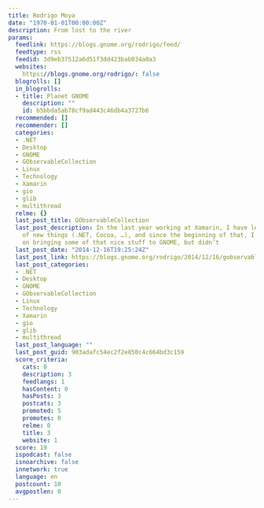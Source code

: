 ```yaml
---
title: Rodrigo Moya
date: "1970-01-01T00:00:00Z"
description: From lost to the river
params:
  feedlink: https://blogs.gnome.org/rodrigo/feed/
  feedtype: rss
  feedid: 3d9eb37512a6d51f3dd423bab034a0a3
  websites:
    https://blogs.gnome.org/rodrigo/: false
  blogrolls: []
  in_blogrolls:
  - title: Planet GNOME
    description: ""
    id: b5bbda5ab78cf9ad443c46db4a3727b6
  recommended: []
  recommender: []
  categories:
  - .NET
  - Desktop
  - GNOME
  - GObservableCollection
  - Linux
  - Technology
  - Xamarin
  - gio
  - glib
  - multithread
  relme: {}
  last_post_title: GObservableCollection
  last_post_description: In the last year working at Xamarin, I have learned lots
    of new things (.NET, Cocoa, …), and since the beginning of that, I was thinking
    on bringing some of that nice stuff to GNOME, but didn’t
  last_post_date: "2014-12-16T19:25:24Z"
  last_post_link: https://blogs.gnome.org/rodrigo/2014/12/16/gobservablecollection/
  last_post_categories:
  - .NET
  - Desktop
  - GNOME
  - GObservableCollection
  - Linux
  - Technology
  - Xamarin
  - gio
  - glib
  - multithread
  last_post_language: ""
  last_post_guid: 903adafc54ec2f2e850c4c664bd3c159
  score_criteria:
    cats: 0
    description: 3
    feedlangs: 1
    hasContent: 0
    hasPosts: 3
    postcats: 3
    promoted: 5
    promotes: 0
    relme: 0
    title: 3
    website: 1
  score: 19
  ispodcast: false
  isnoarchive: false
  innetwork: true
  language: en
  postcount: 10
  avgpostlen: 0
---
```

